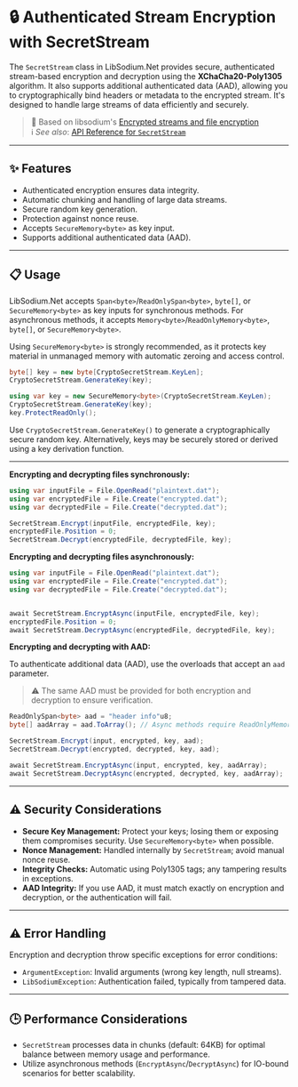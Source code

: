 # 🔒 Authenticated Stream Encryption with SecretStream

The `SecretStream` class in LibSodium.Net provides secure, authenticated stream-based encryption and decryption using the **XChaCha20-Poly1305** algorithm. It also supports additional authenticated data (AAD), allowing you to cryptographically bind headers or metadata to the encrypted stream. It's designed to handle large streams of data efficiently and securely.

> 🧂 Based on libsodium's [Encrypted streams and file encryption](https://doc.libsodium.org/secret-key_cryptography/secretstream)<br/>
> ℹ️ *See also*: [API Reference for `SecretStream`](../api/LibSodium.SecretStream.yml)

---

## ✨ Features

* Authenticated encryption ensures data integrity.
* Automatic chunking and handling of large data streams.
* Secure random key generation.
* Protection against nonce reuse.
* Accepts `SecureMemory<byte>` as key input.
* Supports additional authenticated data (AAD).

---

## 📋 Usage

LibSodium.Net accepts `Span<byte>`/`ReadOnlySpan<byte>`, `byte[]`, or `SecureMemory<byte>` as key inputs for synchronous methods.
For asynchronous methods, it accepts `Memory<byte>`/`ReadOnlyMemory<byte>`, `byte[]`, or `SecureMemory<byte>`.

Using `SecureMemory<byte>` is strongly recommended, as it protects key material in unmanaged memory with automatic zeroing and access control.

```csharp
byte[] key = new byte[CryptoSecretStream.KeyLen];
CryptoSecretStream.GenerateKey(key);
```

```csharp
using var key = new SecureMemory<byte>(CryptoSecretStream.KeyLen);
CryptoSecretStream.GenerateKey(key);
key.ProtectReadOnly();
```

Use `CryptoSecretStream.GenerateKey()` to generate a cryptographically secure random key. 
Alternatively, keys may be securely stored or derived using a key derivation function.

---

**Encrypting and decrypting files synchronously:**

```csharp
using var inputFile = File.OpenRead("plaintext.dat");
using var encryptedFile = File.Create("encrypted.dat");
using var decryptedFile = File.Create("decrypted.dat");

SecretStream.Encrypt(inputFile, encryptedFile, key);
encryptedFile.Position = 0;
SecretStream.Decrypt(encryptedFile, decryptedFile, key);
```


**Encrypting and decrypting files asynchronously:**

```csharp
using var inputFile = File.OpenRead("plaintext.dat");
using var encryptedFile = File.Create("encrypted.dat");
using var decryptedFile = File.Create("decrypted.dat");


await SecretStream.EncryptAsync(inputFile, encryptedFile, key);
encryptedFile.Position = 0;
await SecretStream.DecryptAsync(encryptedFile, decryptedFile, key);
```

**Encrypting and decrypting with AAD:**

To authenticate additional data (AAD), use the overloads that accept an `aad` parameter.
> ⚠️ The same AAD must be provided for both encryption and decryption to ensure verification.

```csharp
ReadOnlySpan<byte> aad = "header info"u8;
byte[] aadArray = aad.ToArray(); // Async methods require ReadOnlyMemory<byte>
```

```csharp
SecretStream.Encrypt(input, encrypted, key, aad);
SecretStream.Decrypt(encrypted, decrypted, key, aad);
```

```csharp
await SecretStream.EncryptAsync(input, encrypted, key, aadArray);
await SecretStream.DecryptAsync(encrypted, decrypted, key, aadArray);
```

---

## ⚠️ Security Considerations

* **Secure Key Management:** Protect your keys; losing them or exposing them compromises security. Use `SecureMemory<byte>` when possible.
* **Nonce Management:** Handled internally by `SecretStream`; avoid manual nonce reuse.
* **Integrity Checks:** Automatic using Poly1305 tags; any tampering results in exceptions.
* **AAD Integrity:** If you use AAD, it must match exactly on encryption and decryption, or the authentication will fail.

---

## ⚠️ Error Handling

Encryption and decryption throw specific exceptions for error conditions:

* `ArgumentException`: Invalid arguments (wrong key length, null streams).
* `LibSodiumException`: Authentication failed, typically from tampered data.

---

## 🕒 Performance Considerations

* `SecretStream` processes data in chunks (default: 64KB) for optimal balance between memory usage and performance.
* Utilize asynchronous methods (`EncryptAsync`/`DecryptAsync`) for IO-bound scenarios for better scalability.

